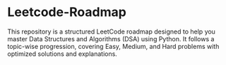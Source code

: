 # Leetcode-Roadmap
This repository is a structured LeetCode roadmap designed to help you master Data Structures and Algorithms (DSA) using Python. It follows a topic-wise progression, covering Easy, Medium, and Hard problems with optimized solutions and explanations.


